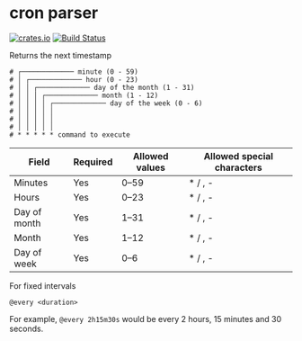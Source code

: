 # cron parser

[![crates.io](https://img.shields.io/crates/v/cron-parser.svg)](https://crates.io/crates/cron-parser)
[![Build Status](https://travis-ci.org/nbari/cron-parser.svg?branch=master)](https://travis-ci.org/nbari/cron-parser)

Returns the next timestamp

```
# ┌───────────── minute (0 - 59)
# │ ┌───────────── hour (0 - 23)
# │ │ ┌───────────── day of the month (1 - 31)
# │ │ │ ┌───────────── month (1 - 12)
# │ │ │ │ ┌───────────── day of the week (0 - 6)
# │ │ │ │ │
# │ │ │ │ │
# │ │ │ │ │
# * * * * * command to execute
```

|Field|Required|Allowed values|Allowed special characters|
|-----|--------|--------------|--------------------------|
|Minutes| Yes | 0–59 | * / , - |
|Hours  | Yes | 0–23 | * / , - |
|Day of month| Yes | 1–31 | * / , - |
|Month | Yes | 1–12 | * / , -  |
|Day of week | Yes | 0–6 | * / , - |


For fixed intervals

    @every <duration>

For example, `@every 2h15m30s` would be every 2 hours, 15 minutes and 30
seconds.
